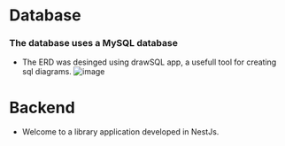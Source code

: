 # Database
### The database uses a MySQL database
- The ERD was desinged using drawSQL app, a usefull tool for creating sql diagrams.
![image](https://github.com/sizwetshabangu/library/assets/67124519/5f9067ff-6e22-466e-88e4-4a96b1394a5d)


# Backend
- Welcome to a library application developed in NestJs.
